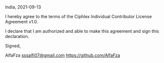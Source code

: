India, 2021-09-13

I hereby agree to the terms of the Ciphlex Individual Contributor License
Agreement v1.0.

I declare that I am authorized and able to make this agreement and sign this
declaration.

Signed,

AlfaFza sssalfi07@gmail.com 
https://github.com/AlfaFza
